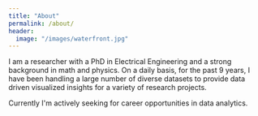 ```yaml
---
title: "About"
permalink: /about/
header:
  image: "/images/waterfront.jpg"
---
```


I am a researcher with a PhD in Electrical Engineering and a strong background in math and physics. On a daily basis, for the past 9 years, I have been handling a large number of diverse  datasets to provide data driven visualized insights for a variety of research projects. 

Currently I'm actively seeking for career opportunities in data analytics. 
